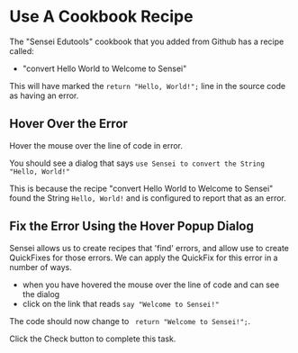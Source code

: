 # Use A Cookbook Recipe

The "Sensei Edutools" cookbook that you added from Github has a recipe called:

- "convert Hello World to Welcome to Sensei"

This will have marked the `return "Hello, World!";` line in the source code as having an error.

## Hover Over the Error

Hover the mouse over the line of code in error.

You should see a dialog that says `use Sensei to convert the String "Hello, World!"`

This is because the recipe "convert Hello World to Welcome to Sensei" found the String `Hello, World!` and is configured to report that as an error.

## Fix the Error Using the Hover Popup Dialog

Sensei allows us to create recipes that 'find' errors, and allow use to create QuickFixes for those errors. We can apply the QuickFix for this error in a number of ways.

- when you have hovered the mouse over the line of code and can see the dialog
- click on the link that reads `say "Welcome to Sensei!"`

The code should now change to ` return "Welcome to Sensei!";`.

Click the Check button to complete this task.


